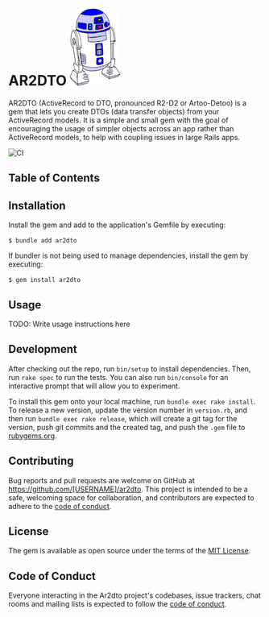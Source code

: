 # AR2DTO ![AR2DTO](docs/images/logo.png)

AR2DTO (ActiveRecord to DTO, pronounced R2-D2 or Artoo-Detoo) is a gem that lets you create DTOs (data transfer objects) from your ActiveRecord models. It is a simple and small gem with the goal of encouraging the usage of simpler objects across an app rather than ActiveRecord models, to help with coupling issues in large Rails apps.

![CI](https://github.com/santib/ar2dto/workflows/CI/badge.svg)

## Table of Contents

## Installation

Install the gem and add to the application's Gemfile by executing:

    $ bundle add ar2dto

If bundler is not being used to manage dependencies, install the gem by executing:

    $ gem install ar2dto

## Usage

TODO: Write usage instructions here

## Development

After checking out the repo, run `bin/setup` to install dependencies. Then, run `rake spec` to run the tests. You can also run `bin/console` for an interactive prompt that will allow you to experiment.

To install this gem onto your local machine, run `bundle exec rake install`. To release a new version, update the version number in `version.rb`, and then run `bundle exec rake release`, which will create a git tag for the version, push git commits and the created tag, and push the `.gem` file to [rubygems.org](https://rubygems.org).

## Contributing

Bug reports and pull requests are welcome on GitHub at https://github.com/[USERNAME]/ar2dto. This project is intended to be a safe, welcoming space for collaboration, and contributors are expected to adhere to the [code of conduct](https://github.com/[USERNAME]/ar2dto/blob/main/CODE_OF_CONDUCT.md).

## License

The gem is available as open source under the terms of the [MIT License](https://opensource.org/licenses/MIT).

## Code of Conduct

Everyone interacting in the Ar2dto project's codebases, issue trackers, chat rooms and mailing lists is expected to follow the [code of conduct](https://github.com/[USERNAME]/ar2dto/blob/main/CODE_OF_CONDUCT.md).
